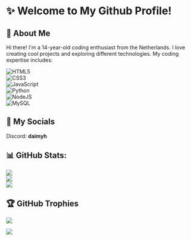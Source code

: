 # ✨ Welcome to My Github Profile! 

## 👤 About Me
Hi there! I'm a 14-year-old coding enthusiast from the Netherlands. I love creating cool projects and exploring different technologies. My coding expertise includes:

![HTML5](https://img.shields.io/badge/html5-%23E34F26.svg?style=for-the-badge&logo=html5&logoColor=white)  
![CSS3](https://img.shields.io/badge/css3-%231572B6.svg?style=for-the-badge&logo=css3&logoColor=white)  
![JavaScript](https://img.shields.io/badge/javascript-%23323330.svg?style=for-the-badge&logo=javascript&logoColor=%23F7DF1E)  
![Python](https://img.shields.io/badge/python-3670A0?style=for-the-badge&logo=python&logoColor=ffdd54)  
![NodeJS](https://img.shields.io/badge/node.js-6DA55F?style=for-the-badge&logo=node.js&logoColor=white)  
![MySQL](https://img.shields.io/badge/mysql-4479A1.svg?style=for-the-badge&logo=mysql&logoColor=white)  

## 🤝 My Socials
Discord: **daimyh**

## 📊 GitHub Stats:
![](https://github-readme-stats.vercel.app/api?username=itzdaimy&theme=dark&hide_border=false&include_all_commits=true&count_private=true)<br/>
![](https://github-readme-streak-stats.herokuapp.com/?user=itzdaimy&theme=dark&hide_border=false)<br/>
![](https://github-readme-stats.vercel.app/api/top-langs/?username=itzdaimy&theme=dark&hide_border=false&include_all_commits=true&count_private=true&layout=compact)

## 🏆 GitHub Trophies
![](https://github-profile-trophy.vercel.app/?username=Krex381&theme=blue-green&no-frame=false&no-bg=true&margin-w=4)

[![](https://visitcount.itsvg.in/api?id=Krex381&icon=2&color=6)](https://visitcount.itsvg.in)
